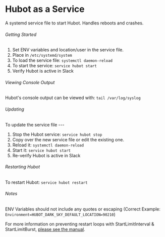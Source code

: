 # Hubot as a Service
A systemd service file to start Hubot. Handles reboots and crashes.

###### Getting Started
1. Set ENV variables and location/user in the service file.
2. Place in `/etc/systemd/system`
3. To load the service file: `systemctl daemon-reload`
4. To start the service: `service hubot start`
5. Verify Hubot is active in Slack

###### Viewing Console Output
Hubot's console output can be viewed with: `tail /var/log/syslog`

###### Updating
To update the service file ---
1. Stop the Hubot service: `service hubot stop`
2. Copy over the new service file or edit the existing one.
3. Reload it: `systemctl daemon-reload`
4. Start it: `service hubot start`
5. Re-verify Hubot is active in Slack

###### Restarting Hubot
To restart Hubot: `service hubot restart`

###### Notes
ENV Variables should not include any quotes or escaping (Correct Example: `Environment=HUBOT_DARK_SKY_DEFAULT_LOCATION=90210`)

For more information on preventing restart loops with StartLimitInterval & StartLimitBurst, [please see the manual](https://www.freedesktop.org/software/systemd/man/systemd.unit.html#StartLimitIntervalSec=).
